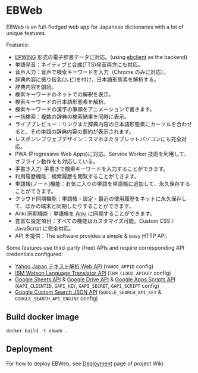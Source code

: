 # EBWeb

EBWeb is an full-fledged web app for Japanese dictionaries with a lot of unique features.

Features:

- [EPWING](https://en.wikipedia.org/wiki/EPWING) 形式の電子辞書データに対応。(using [ebclient](https://github.com/sagan/ebclient) as the backend)
- 単語発音：ネイティブと合成(TTS)発音両方にも対応。
- 音声入力：音声で検索キーワードを入力（Chrome のみに対応）。
- 辞典内容に振り仮名(ルビ)を付け、日本語形態素を解析する。
- 辞典内容を朗読。
- 検索キーワードのネットでの解釈を表示。
- 検索キーワードの日本語形態素を解析。
- 検索キーワードの漢字の筆順をアニメーションで書きます。
- 一括検索：複数の辞典の検索結果を同時に表示。
- ライブプレビュー：リンクまた辞典内容の日本語形態素にカーソルを合わせると、その単語の辞典内容の要約が表示されます。
- レスポンシブウェブデザイン：スマホまたタブレットパソコンにも完全対応。
- PWA (Progressive Web Apps)に対応。Service Worker 技術を利用して、オフライン動作をも対応している。
- 手書き入力: 手書きで検索キーワードを入力することができます。
- 利用履歴機能：検索履歴を閲覧することができます。
- 単語帳(ノート)機能：お気に入りの単語を単語帳に追加して、永久保存することができます。
- クラウド同期機能：単語帳・設定・最近の使用履歴をネットに永久保存して、ほかの端末と同期したりすることができます。
- Anki 同期機能：単語帳を [Anki](https://apps.ankiweb.net/) に同期することができます。
- 豊富な設定項目：すべての機能はカスタマイズ可能。Custom CSS / JavaScript に完全対応。
- API を提供：The software provides a simple & easy HTTP API.

Some features use third-party (free) APIs and require corresponding API credentials configured:

- [Yahoo Japan テキスト解析 Web API](https://developer.yahoo.co.jp/webapi/jlp/) (`YAHOO_APPID` config)
- [IBM Watson Language Translator API](https://cloud.ibm.com/apidocs/language-translator) (`IBM_CLOUD_APIKEY` config)
- [Google Sheets API](https://developers.google.com/sheets/api/guides/concepts) & [Google Drive API](https://developers.google.com/drive/api/reference/rest/v3) & [Google Apps Scripts API](https://developers.google.com/apps-script/api/reference/rest) (`GAPI_CLIENTID`, `GAPI_KEY`, `GAPI_SECRET`, `GAPI_SCRIPT` config)
- [Google Custom Search JSON API](https://developers.google.com/custom-search/v1/overview) (`GOOGLE_SEARCH_API_KEY` & `GOOGLE_SEARCH_API_ENGINE` config)

## Build docker image

```
docker build -t ebweb .
```

## Deployment

For how to deploy EBWeb, see [Deployment](https://github.com/sagan/EBWeb/wiki/Deployment) page
of project Wiki.
